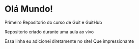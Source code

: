 # Olá Mundo!
 Primeiro Repositorio do curso de Guit e GuitHub

Repositorio criado durante uma aula ao vivo

Essa linha eu adicionei diretamente no site! Que impressionante
